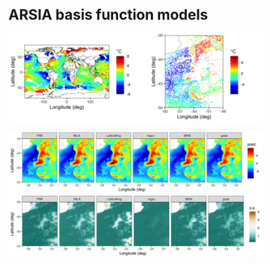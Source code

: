# ARSIA basis function models

![Sea-surface temperature data](/img/global_and_training_data2.png?raw=true)


![Predictions and standard errors](/img/DEM_results.png?raw=true)